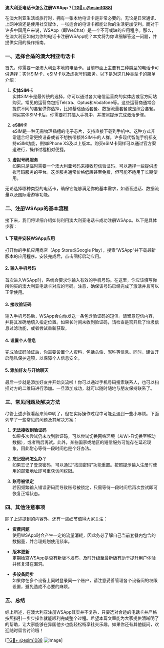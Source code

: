 **澳大利亚电话卡怎么注册WSApp？[[TG💪+ @esim1088](https://t.me/s/esim1088)]**

在澳大利亚生活或旅行时，拥有一张本地电话卡是非常必要的。无论是日常通讯、上网冲浪还是使用社交媒体，一张适合的电话卡都能让你的生活更加便利。而对于许多中国用户来说，WSApp（即WeChat）是一个不可或缺的应用程序。那么，在澳大利亚如何为你的电话卡注册WSApp呢？本文将为你详细解答这一问题，并提供实用的操作指南。

### 一、选择合适的澳大利亚电话卡

首先，你需要一张澳大利亚本地的电话卡。目前市面上主要有三种类型的电话卡可供选择：实体SIM卡、eSIM卡以及虚拟号码服务。以下是对这几种类型卡的简单介绍：

1. **实体SIM卡**  
   实体SIM卡是最传统的选择，你可以通过各大电信运营商的实体店或官方网站购买。常见的运营商包括Telstra、Optus和Vodafone等。这些运营商通常会提供不同的套餐供你选择，比如基础通话套餐、数据流量套餐或是综合套餐。购买实体SIM卡后，你需要将其插入手机中，并按照提示完成激活步骤。

2. **eSIM卡**  
   eSIM是一种无需物理插槽的电子芯片，支持直接下载到手机中。这种方式非常适合经常更换设备或者不想携带额外SIM卡的人群。许多现代智能手机都支持eSIM功能，例如iPhone XS及以上版本。购买eSIM卡同样可以通过官方渠道进行，操作过程相对便捷。

3. **虚拟号码服务**  
   如果只是临时需要一个澳大利亚号码来接收短信验证码，可以选择一些提供虚拟号码服务的平台。这类服务通常价格低廉甚至免费，但可能不适用于长期使用。

无论选择哪种类型的电话卡，确保它能够满足你的基本需求，如语音通话、数据流量以及国际漫游等功能。

### 二、注册WSApp的基本流程

接下来，我们将详细介绍如何利用澳大利亚电话卡成功注册WSApp。以下是具体步骤：

#### 1. 下载并安装WSApp应用
打开你的手机应用商店（App Store或Google Play），搜索“WSApp”并下载最新版本的应用程序。安装完成后，点击图标启动应用。

#### 2. 输入手机号码
首次进入WSApp时，系统会要求你输入有效的手机号码。在这里，你应该填写你所购买的澳大利亚电话卡对应的号码。注意，确保该号码已经完成了激活并且可以正常使用。

#### 3. 接收验证码
输入手机号码后，WSApp会向你发送一条包含验证码的短信。请留意短信内容，并将其准确地填入指定位置。如果长时间未收到验证码，请检查是否开启了垃圾信息过滤功能，或者尝试重新获取。

#### 4. 设置个人信息
完成验证码验证后，你需要设置个人资料，包括头像、昵称等信息。同时，建议开启隐私保护选项，以保障个人信息安全。

#### 5. 添加好友与开始聊天
最后一步就是添加好友并开始交流啦！你可以通过手机号码搜索联系人，也可以扫描对方的二维码进行添加。一旦添加成功，就可以随时随地与朋友保持联系了。

### 三、常见问题及解决方法

尽管上述步骤看起来简单明了，但在实际操作过程中可能会遇到一些小麻烦。下面列举了一些常见的问题及其解决方案：

1. **无法接收到验证码**  
   如果多次尝试仍未收到验证码，可以尝试切换网络环境（从Wi-Fi切换至移动数据），或者稍后再试。此外，某些国家或地区的短信服务可能存在延迟现象，因此耐心等待一段时间也是个好办法。

2. **忘记密码怎么办？**  
   如果忘记了登录密码，可以通过“找回密码”功能重置。按照提示输入注册时使用的邮箱地址即可重获访问权限。

3. **账号被锁定**  
   若因频繁输入错误密码而导致账号被锁定，只需等待一段时间后再次尝试即可恢复正常状态。

### 四、其他注意事项

除了上述提到的内容外，还有一些细节值得大家关注：

- **资费问题**  
  使用WSApp时会产生一定的流量消耗，因此务必了解自己当前套餐内包含的数据量，并合理规划使用频率。

- **版本更新**  
  定期检查WSApp是否有新版本发布，及时升级至最新版有助于提升用户体验并修复潜在漏洞。

- **多设备同步**  
  如果你在多个设备上同时登录同一个账户，请注意妥善管理各个设备间的权限设置，避免造成不必要的麻烦。

### 五、总结

综上所述，在澳大利亚注册WSApp其实并不复杂，只要选对合适的电话卡并严格按照指引一步步操作就能顺利完成整个过程。希望本篇文章能为大家提供清晰明了的帮助，让大家能够在异国他乡也能轻松畅享社交乐趣。如果你还有其他疑问，欢迎随时留言讨论哦！

[[TG💪+ @esim1088](https://t.me/s/esim1088) ![Image](https://i.postimg.cc/4NQfJmqS/Snipaste-2025-05-13-00-14-12.png)]